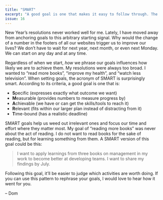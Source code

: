 ```yaml
---
title: "SMART"
excerpt: "A good goal is one that makes it easy to follow through. The SMART criteria help us in setting better goals."
issue: 16
---
```

New Year’s resolutions never worked well for me. Lately, I have moved away from anchoring goals to this arbitrary starting signal. Why would the change of a number in the footers of all our websites trigger us to improve our lives? We don’t have to wait for next year, next month, or even next Monday. We can start on any day and at any time.

Regardless of when we start, _how_ we phrase our goals influences how likely we are to achieve them. My resolutions were always too broad. I wanted to “read more books”, “improve my health”, and “watch less television”. When setting goals, the acronym of SMART is surprisingly smart. According to its criteria, a good goal is one that is:

- **S**pecific (expresses exactly what outcome we want)
- **M**easurable (provides numbers to measure progress by)
- **A**chievable (we have or can get the skills/tools to reach it)
- **R**elevant (fits within our larger plan instead of distracting from it)
- **T**ime-bound (has a realistic deadline)

SMART goals help us weed out irrelevant ones and focus our time and effort where they matter most. My goal of “reading more books” was never about the act of reading. I do not want to read books for the sake of reading, but for learning something from them. A SMART version of this goal could be this:

> I want to apply learnings from three books on management in my work to become better at developing teams. I want to share my findings by July.

Following this goal, it’ll be easier to judge which activities are worth doing. If you can use this pattern to rephrase your goals, I would love to hear how it went for you.

– Dom
